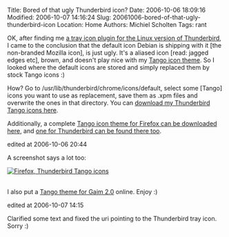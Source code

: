 Title: Bored of that ugly Thunderbird icon?
Date: 2006-10-06 18:09:16
Modified: 2006-10-07 14:16:24
Slug: 20061006-bored-of-that-ugly-thunderbird-icon
Location: Home
Authors: Michiel Scholten
Tags: rant

<p>OK, after finding me <a href="http://moztraybiff.mozdev.org/">a tray icon plugin for the Linux version of Thunderbird</a>, I came to the conclusion that the default icon Debian is shipping with it [the non-branded Mozilla icon], is just ugly. It's a aliased icon [read: jagged edges etc], brown, and doesn't play nice with my <a href="http://tango.freedesktop.org/">Tango icon theme</a>. So I looked where the default icons are stored and simply replaced them by stock Tango icons :)</p>

<p>How? Go to /usr/lib/thunderbird/chrome/icons/default, select some [Tango] icons you want to use as replacement, save them as .xpm files and overwrite the ones in that directory. You can <a href="http://aquariusoft.org/files/linux/thunderbird_tango_icons.tar.bz2">download my Thunderbird Tango icons here</a>.</p>

<p>Additionally, a complete <a href="http://www.deviantart.com/deviation/29228376/">Tango icon theme for Firefox can be downloaded here</a>, and <a href="http://www.deviantart.com/deviation/29248425/">one for Thunderbird can be found there too</a>.</p>

<div class="edit">edited at 2006-10-06 20:44</div>

<p>A screenshot says a lot too:</p>
<div class="content-image"><div><a href="http://aquariusoft.org/~mbscholt/images/content/20061006_firefox_thunderbird_tango.png"><img src="http://aquariusoft.org/~mbscholt/images/content/20061006_firefox_thunderbird_tango_scaled.png" alt="Firefox, Thunderbird Tango icons" title="Firefox, Thunderbird Tango icons" /></a></div></div>
<br style="clear: both;" />

<p>I also put a <a href="http://aquariusoft.org/files/linux/gaim_2.0_tango.tar.bz2">Tango theme for Gaim 2.0</a> online. Enjoy :)</p>

<div class="edit">edited at 2006-10-07 14:15</div>
<p>Clarified some text and fixed the uri pointing to the Thunderbird tray icon. Sorry :)</p>